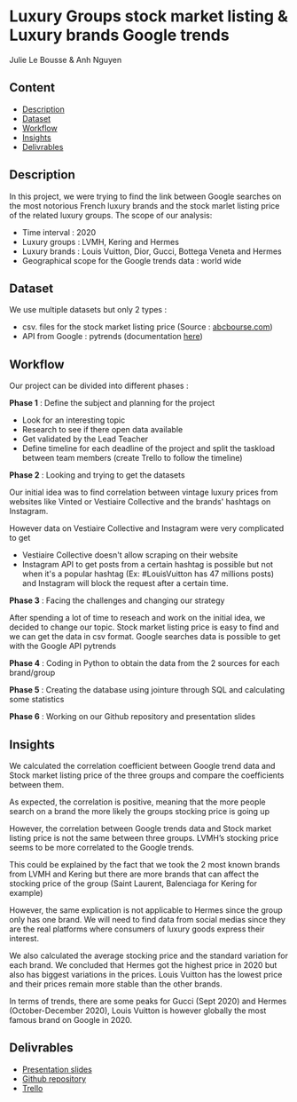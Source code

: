 # Luxury Groups stock market listing & Luxury brands Google trends
Julie Le Bousse & Anh Nguyen
## Content
- [Description](https://github.com/anhfrenay/luxury_brand_trends/blob/main/README.md#description)
- [Dataset](https://github.com/anhfrenay/luxury_brand_trends/blob/main/README.md#dataset)
- [Workflow](https://github.com/anhfrenay/luxury_brand_trends/blob/main/README.md#workflow)
- [Insights](https://github.com/anhfrenay/luxury_brand_trends/blob/main/README.md#insights)
- [Delivrables](https://github.com/anhfrenay/luxury_brand_trends/blob/main/README.md#delivrables)

## Description
In this project, we were trying to find the link between Google searches on the most notorious French luxury brands and the stock marlet listing price of the related luxury groups.
The scope of our analysis:
- Time interval : 2020
- Luxury groups : LVMH, Kering and Hermes
- Luxury brands : Louis Vuitton, Dior, Gucci, Bottega Veneta and Hermes
- Geographical scope for the Google trends data : world wide

## Dataset 
We use multiple datasets but only 2 types :
- csv. files for the stock market listing price (Source : [abcbourse.com](https://www.abcbourse.com/marches/))
- API from Google : pytrends (documentation [here](https://towardsdatascience.com/google-trends-api-for-python-a84bc25db88f))

## Workflow
Our project can be divided into different phases  :

**Phase 1** : Define the subject and planning for the project
- Look for an interesting topic
- Research to see if there open data available
- Get validated by the Lead Teacher
- Define timeline for each deadline of the project and split the taskload between team members (create Trello to follow the timeline)

**Phase 2** : Looking and trying to get the datasets

Our initial idea was to find correlation between vintage luxury prices from websites like Vinted or Vestiaire Collective and the brands' hashtags on Instagram.

However data on Vestiaire Collective and Instagram were very complicated to get 
- Vestiaire Collective doesn't allow scraping on their website
- Instagram API to get posts from a certain hashtag is possible but not when it's a popular hashtag (Ex: #LouisVuitton has 47 millions posts) and Instagram will block the request after a certain time.

**Phase 3** : Facing the challenges and changing our strategy

After spending a lot of time to reseach and work on the initial idea, we decided to change our topic. Stock market listing price is easy to find and we can get the data in csv format. Google searches data is possible to get with the Google API pytrends

**Phase 4** : Coding in Python to obtain the data from the 2 sources for each brand/group

**Phase 5** : Creating the database using jointure through SQL and calculating some statistics

**Phase 6** : Working on our Github repository and presentation slides

## Insights
We calculated the correlation coefficient between Google trend data and Stock market listing price of the three groups and compare the coefficients between them.

As expected, the correlation is positive, meaning that the more people search on a brand the more likely the groups stocking price is going up

However, the correlation between Google trends data and Stock market listing price is not the same between three groups. LVMH’s stocking price seems to be more correlated to the Google trends.

This could be explained by the fact that we took the 2 most known brands from LVMH and Kering but there are more brands that can affect the stocking price of the group (Saint Laurent, Balenciaga for Kering for example)

However, the same explication is not applicable to Hermes since the group only has one brand. We will need to find data from social medias since they are the real platforms where consumers of luxury goods express their interest.

We also calculated the average stocking price and the standard variation for each brand. We concluded that Hermes got the highest price in 2020 but also has biggest variations in the prices. Louis Vuitton has the lowest price and their prices remain more stable than the other brands.

In terms of trends, there are some peaks for Gucci (Sept 2020) and Hermes (October-December 2020), Louis Vuitton is however globally the most famous brand on Google in 2020.

## Delivrables
- [Presentation slides](https://docs.google.com/presentation/d/1uAlIWsiG8aCCxZidgZiFtRdCZoaXaIYV/edit?usp=sharing&ouid=105534248596026120360&rtpof=true&sd=true)
- [Github repository](https://github.com/anhfrenay/luxury_brand_trends)
- [Trello](https://trello.com/b/xF3n6xPi)
